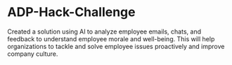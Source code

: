 # ADP-Hack-Challenge
Created a solution using AI to analyze employee emails, chats, and feedback to understand employee morale and well-being. This will help organizations to tackle and solve employee issues proactively and improve company culture.
